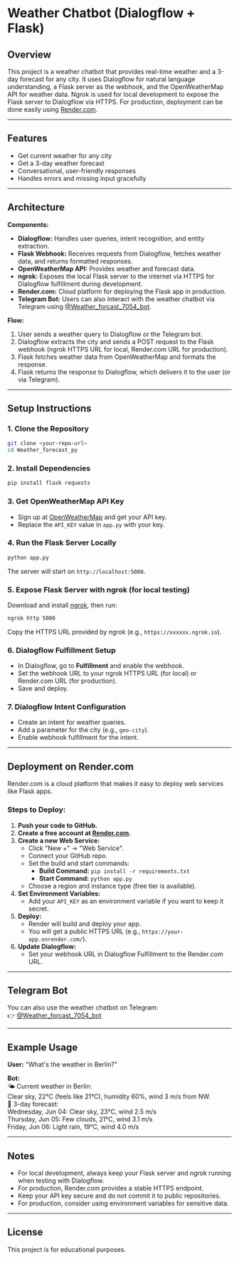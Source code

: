# Weather Chatbot (Dialogflow + Flask)

## Overview

This project is a weather chatbot that provides real-time weather and a 3-day forecast for any city. It uses Dialogflow for natural language understanding, a Flask server as the webhook, and the OpenWeatherMap API for weather data. Ngrok is used for local development to expose the Flask server to Dialogflow via HTTPS. For production, deployment can be done easily using [Render.com](https://render.com/).

---

## Features

- Get current weather for any city
- Get a 3-day weather forecast
- Conversational, user-friendly responses
- Handles errors and missing input gracefully

---

## Architecture

**Components:**
- **Dialogflow:** Handles user queries, intent recognition, and entity extraction.
- **Flask Webhook:** Receives requests from Dialogflow, fetches weather data, and returns formatted responses.
- **OpenWeatherMap API:** Provides weather and forecast data.
- **ngrok:** Exposes the local Flask server to the internet via HTTPS for Dialogflow fulfillment during development.
- **Render.com:** Cloud platform for deploying the Flask app in production.
- **Telegram Bot:** Users can also interact with the weather chatbot via Telegram using [@Weather_forcast_7054_bot](https://t.me/Weather_forcast_7054_bot).

**Flow:**
1. User sends a weather query to Dialogflow or the Telegram bot.
2. Dialogflow extracts the city and sends a POST request to the Flask webhook (ngrok HTTPS URL for local, Render.com URL for production).
3. Flask fetches weather data from OpenWeatherMap and formats the response.
4. Flask returns the response to Dialogflow, which delivers it to the user (or via Telegram).

---

## Setup Instructions

### 1. Clone the Repository

```sh
git clone <your-repo-url>
cd Weather_forecast_py
```

### 2. Install Dependencies

```sh
pip install flask requests
```

### 3. Get OpenWeatherMap API Key

- Sign up at [OpenWeatherMap](https://openweathermap.org/api) and get your API key.
- Replace the `API_KEY` value in `app.py` with your key.

### 4. Run the Flask Server Locally

```sh
python app.py
```

The server will start on `http://localhost:5000`.

### 5. Expose Flask Server with ngrok (for local testing)

Download and install [ngrok](https://ngrok.com/), then run:

```sh
ngrok http 5000
```

Copy the HTTPS URL provided by ngrok (e.g., `https://xxxxxx.ngrok.io`).

### 6. Dialogflow Fulfillment Setup

- In Dialogflow, go to **Fulfillment** and enable the webhook.
- Set the webhook URL to your ngrok HTTPS URL (for local) or Render.com URL (for production).
- Save and deploy.

### 7. Dialogflow Intent Configuration

- Create an intent for weather queries.
- Add a parameter for the city (e.g., `geo-city`).
- Enable webhook fulfillment for the intent.

---

## Deployment on Render.com

Render.com is a cloud platform that makes it easy to deploy web services like Flask apps.

### Steps to Deploy:

1. **Push your code to GitHub.**
2. **Create a free account at [Render.com](https://render.com/).**
3. **Create a new Web Service:**
   - Click "New +" → "Web Service".
   - Connect your GitHub repo.
   - Set the build and start commands:
     - **Build Command:** `pip install -r requirements.txt`
     - **Start Command:** `python app.py`
   - Choose a region and instance type (free tier is available).
4. **Set Environment Variables:**
   - Add your `API_KEY` as an environment variable if you want to keep it secret.
5. **Deploy:**
   - Render will build and deploy your app.
   - You will get a public HTTPS URL (e.g., `https://your-app.onrender.com/`).
6. **Update Dialogflow:**
   - Set your webhook URL in Dialogflow Fulfillment to the Render.com URL.

---

## Telegram Bot

You can also use the weather chatbot on Telegram:  
👉 [@Weather_forcast_7054_bot](https://t.me/Weather_forcast_7054_bot)

---

## Example Usage

**User:** "What's the weather in Berlin?"

**Bot:**  
🌤️ Current weather in Berlin:  
Clear sky, 22°C (feels like 21°C), humidity 60%, wind 3 m/s from NW.  
📅 3-day forecast:  
Wednesday, Jun 04: Clear sky, 23°C, wind 2.5 m/s  
Thursday, Jun 05: Few clouds, 21°C, wind 3.1 m/s  
Friday, Jun 06: Light rain, 19°C, wind 4.0 m/s  

---

## Notes

- For local development, always keep your Flask server and ngrok running when testing with Dialogflow.
- For production, Render.com provides a stable HTTPS endpoint.
- Keep your API key secure and do not commit it to public repositories.
- For production, consider using environment variables for sensitive data.

---

## License

This project is for educational purposes.